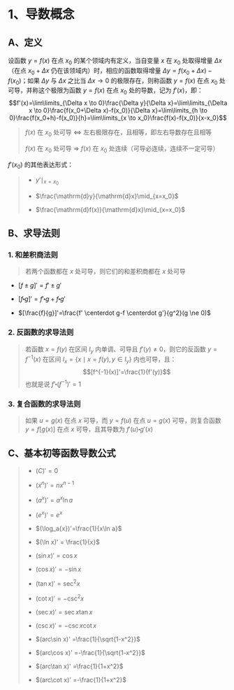 # 1、导数概念

## A、定义

设函数 $y=f(x)$ 在点 $x_0$ 的某个领域内有定义，当自变量 $x$ 在 $x_0$ 处取得增量 $\Delta x$（在点 $x_0+\Delta x$ 仍在该领域内）时，相应的函数取得增量 $\Delta y=f(x_0+\Delta x)-f(x_0)$；如果 $\Delta y$ 与 $\Delta x$ 之比当 $\Delta x \to 0$ 的极限存在，则称函数 $y=f(x)$ 在点 $x_0$ 处可导，并称这个极限为函数 $y=f(x)$ 在点 $x_0$ 处的导数，记为 $f'(x)$，即：
$$f'(x)=\lim\limits_{\Delta x \to 0}\frac{\Delta y}{\Delta x}=\lim\limits_{\Delta x \to 0}\frac{f(x_0+\Delta x)-f(x_0)}{\Delta x}=\lim\limits_{h \to 0}\frac{f(x_0+h)-f(x_0)}{h}=\lim\limits_{x \to x_0}\frac{f(x)-f(x_0)}{x-x_0}$$

> $f(x)$ 在 $x_0$ 处可导 $\Longleftrightarrow$ 左右极限存在，且相等，即左右导数存在且相等
>
> $f(x)$ 在 $x_0$ 处可导 $\Longrightarrow$ $f(x)$ 在 $x_0$ 处连续（可导必连续，连续不一定可导）

$f'(x_0)$ 的其他表达形式：

> - $y'\mid_{x=x_0}$
>
> - $\frac{\mathrm{d}y}{\mathrm{d}x}\mid_{x=x_0}$
>
> - $\frac{\mathrm{d}f(x)}{\mathrm{d}x}\mid_{x=x_0}$

## B、求导法则

### 1. 和差积商法则

> 若两个函数都在 $x$ 处可导，则它们的和差积商都在 $x$ 处可导

- $[f \pm g]'=f' \pm g'$

- $[f \centerdot g]'=f' \centerdot g+f \centerdot g'$

- $[\frac{f}{g}]'=\frac{f' \centerdot g-f \centerdot g'}{g^2}(g \ne 0)$

### 2. 反函数的求导法则

> 若函数 $x=f(y)$ 在区间 $I_y$ 内单调、可导且 $f'(y) \ne 0$，则它的反函数 $y=f^{-1}(x)$ 在区间 $I_x=\{x\mid x=f(y),y\in I_y\}$ 内也可导，且：
> $$[f^{-1}(x)]'=\frac{1}{f'(y)}$$
> 也就是说 $f' \centerdot (f^{-1})' = 1$

### 3. 复合函数的求导法则

> 如果 $u=g(x)$ 在点 $x$ 可导，而 $y=f(u)$ 在点 $u=g(x)$ 可导，则复合函数 $y=f[g(x)]$ 在点 $x$ 可导，且其导数为 $f'(u) \centerdot g'(x)$

## C、基本初等函数导数公式

> - $(C)'=0$
>
> - $(x^n)'=nx^{n-1}$
>
> - $(a^x)'=a^x\ln a$
>
> - $(e^x)'=e^x$
>
> - $(\log_a{x})'=\frac{1}{x\ln a}$
>
> - $(\ln x)' = \frac{1}{x}$
>
> - $(\sin x)'=\cos x$
>
> - $(\cos x)'=-\sin x$
>
> - $(\tan x)'=\sec^2 x$
>
> - $(\cot x)'=-\csc^2 x$
>
> - $(\sec x)'=\sec x\tan x$
>
> - $(\csc x)'=-\csc x\cot x$
>
> - $(arc\sin x)' =\frac{1}{\sqrt{1-x^2}}$
>
> - $(arc\cos x)' =-\frac{1}{\sqrt{1-x^2}}$
>
> - $(arc\tan x)' =\frac{1}{1+x^2}$
>
> - $(arc\cot x)' =-\frac{1}{1+x^2}$